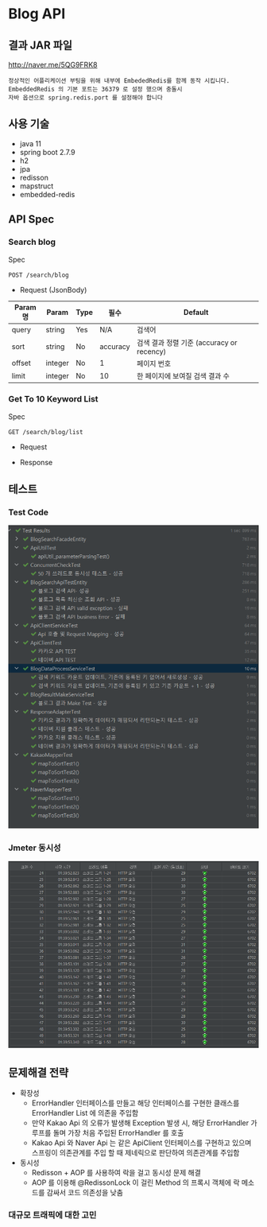 # Blog API

## 결과 JAR 파일
http://naver.me/5QG9FRK8

```
정상적인 어플리케이션 부팅을 위해 내부에 EmbededRedis를 함께 동작 시킵니다.
EmbeddedRedis 의 기본 포트는 36379 로 설정 했으며 충돌시 
자바 옵션으로 spring.redis.port 를 설정해야 합니다 
```

## 사용 기술
* java 11
* spring boot 2.7.9
* h2
* jpa
* redisson
* mapstruct
* embedded-redis

## API Spec

### Search blog
Spec
```
POST /search/blog
```

* Request (JsonBody)

Param명 | Param |	Type | 필수 |	Default |
---|-------|-----------|----------|------------
query |	string |	Yes |	N/A |	검색어
sort |	string |	No |	accuracy |	검색 결과 정렬 기준 (accuracy or recency)
offset	| integer |	No |	1 |	페이지 번호
limit	| integer |	No |	10 |	한 페이지에 보여질 검색 결과 수


### Get To 10 Keyword List 
Spec
```
GET /search/blog/list
```

* Request

* Response

## 테스트

### Test Code
![img.png](img/img2.png)

### Jmeter 동시성
![img.png](img/img.png)

## 문제해결 전략
* 확장성
   - ErrorHandler 인터페이스를 만들고 해당 인터페이스를 구현한 클래스를 ErrorHandler List 에 의존을 주입함
   - 만약 Kakao Api 의 오류가 발생해 Exception 발생 시, 해당 ErrorHandler 가 루프를 돌며 가장 처음 주입된 ErrorHandler 를 호출
   - Kakao Api 와 Naver Api 는 같은 ApiClient 인터페이스를 구현하고 있으며 스프링이 의존관계를 주입 할 때 제네릭으로 판단하여 의존관계를 주입함
* 동시성
   - Redisson + AOP 를 사용하여 락을 걸고 동시성 문제 해결
   - AOP 를 이용해 @RedissonLock 이 걸린 Method 의 프록시 객체에 락 메소드를 감싸서 코드 의존성을 낮춤

### 대규모 트래픽에 대한 고민

